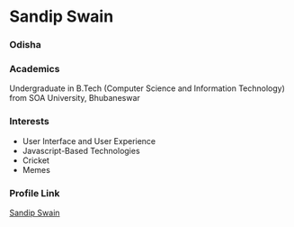 # Sandip Swain

### Odisha

### Academics

Undergraduate in B.Tech (Computer Science and Information Technology) from SOA University, Bhubaneswar

### Interests

- User Interface and User Experience
- Javascript-Based Technologies
- Cricket
- Memes

### Profile Link

[Sandip Swain](https://github.com/sandipswain)

